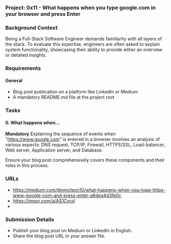 ### Project: 0x11 - What happens when you type google.com in your browser and press Enter

### Background Context
Being a Full-Stack Software Engineer demands familiarity with all layers of the stack. To evaluate this expertise, engineers are often asked to explain system functionality, showcasing their ability to provide either an overview or detailed insights.

### Requirements
#### General
- Blog post publication on a platform like LinkedIn or Medium
- A mandatory README.md file at the project root

### Tasks
#### 0. What happens when...
**Mandatory**
Explaining the sequence of events when "https://www.google.com" is entered in a browser involves an analysis of various aspects: DNS request, TCP/IP, Firewall, HTTPS/SSL, Load-balancer, Web server, Application server, and Database. 

Ensure your blog post comprehensively covers these components and their roles in this process.

### URLs
- https://medium.com/@nmcleon10/what-happens-when-you-type-https-www-google-com-and-press-enter-a6dea4d3fe0c
- https://imgur.com/a/AS1Cycd
- 
### Submission Details
- Publish your blog post on Medium or LinkedIn in English.
- Share the blog post URL in your answer file.
